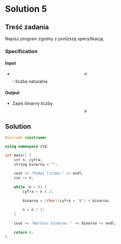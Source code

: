 # Solution 5

## Treść zadania

Napisz program zgodny z poniższą specyfikacją.

### Specification

#### Input

* $$n$$ - liczba naturalna

#### Output

* Zapis binarny liczby $$n$$

## Solution

```cpp
#include <iostream>

using namespace std;

int main() {
    int n, cyfra;
    string binarna = "";
    
    cout << "Podaj liczbe:" << endl;
    cin >> n;
    
    while (n > 0) {
        cyfra = n % 2;
        
        binarna = (char)(cyfra + '0') + binarna;
        
        n = n / 2;
    }
    
    cout << "Wartosc binarna: " << binarna << endl;
    
    return 0;
}
```
